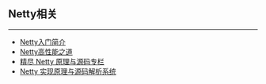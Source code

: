 ## Netty相关

---

* [Netty入门简介](https://mp.weixin.qq.com/s/RPTETiULRAkOS-ZTd6xM2A)
* [Netty高性能之道](https://mp.weixin.qq.com/s/1zDDoNx4ZabLy7o-scPbsQ)
* [精尽 Netty 原理与源码专栏](https://mp.weixin.qq.com/s/Klal5868wpEtcJD52DLJ2A)
* [Netty 实现原理与源码解析系统](http://www.iocoder.cn/Netty/Netty-collection/)